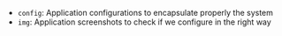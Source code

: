 - `config`: Application configurations to encapsulate properly the system
- `img`: Application screenshots to check if we configure in the right way
